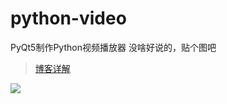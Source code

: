 # python-video
PyQt5制作Python视频播放器
没啥好说的，贴个图吧
> [博客详解](https://www.yupenbob.ml/2022/07/29/PyQt5%E8%A7%86%E9%A2%91%E6%92%AD%E6%94%BE%E5%99%A8/)

![](https://img-blog.csdnimg.cn/096fd2d5577947ce94527bbffdac449c.png?x-oss-process=image/watermark,type_ZHJvaWRzYW5zZmFsbGJhY2s,shadow_50,text_Q1NETiBAWXVwZW5fQm9i,size_20,color_FFFFFF,t_70,g_se,x_16#pic_center)
